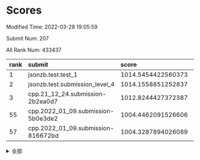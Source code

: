 # Scores

Modified Time: 2022-03-28 19:05:59

Submit Num: 207

All Rank Num: 433437

| rank |               submit               |       score        |       sigma        | pk_num |
| :--- | :--------------------------------- | :----------------- | :----------------- | :----- |
| 1    | jsonzb.test.test_1                 | 1014.5454422560373 | 0.8185947929871191 | 8375   |
| 2    | jsonzb.test.submission_level_4     | 1014.1558851252837 | 0.8397451816839664 | 8379   |
| 3    | cpp.21_12_24.submission-2b2ea0d7   | 1012.8244427372387 | 0.7691839803158231 | 8372   |
| 55   | cpp.2022_01_09.submission-5b0e3de2 | 1004.4462091526606 | 0.7161445872342803 | 8373   |
| 57   | cpp.2022_01_09.submission-816672bd | 1004.3287894026089 | 0.716414031504266  | 8378   |


<details>
<summary>全部</summary>

| rank |                 submit                 |       score        |       sigma        | pk_num |
| :--- | :------------------------------------- | :----------------- | :----------------- | :----- |
| 1    | jsonzb.test.test_1                     | 1014.5454422560373 | 0.8185947929871191 | 8375   |
| 2    | jsonzb.test.submission_level_4         | 1014.1558851252837 | 0.8397451816839664 | 8379   |
| 3    | cpp.21_12_24.submission-2b2ea0d7       | 1012.8244427372387 | 0.7691839803158231 | 8372   |
| 4    | gobigger.level_3.submission_level_3_11 | 1011.8722751135815 | 0.7885519321908171 | 8375   |
| 5    | gobigger.level_3.submission_level_3_43 | 1011.723069655407  | 0.7776123574812112 | 8378   |
| 6    | gobigger.level_3.submission_level_3_33 | 1011.4120026512982 | 0.7992816355944666 | 8376   |
| 7    | gobigger.level_3.submission_level_3_34 | 1011.0932730629653 | 0.7712730102723767 | 8372   |
| 8    | gobigger.level_3.submission_level_3_25 | 1011.0630500754521 | 0.7789676142961113 | 8369   |
| 9    | gobigger.level_3.submission_level_3_15 | 1010.9890916848404 | 0.7847660985209154 | 8374   |
| 10   | gobigger.level_3.submission_level_3_19 | 1010.9611235095787 | 0.7598871727786409 | 8375   |
| 11   | gobigger.level_3.submission_level_3_10 | 1010.9103300579243 | 0.7792780708666429 | 8375   |
| 12   | gobigger.level_3.submission_level_3_6  | 1010.9017412208932 | 0.7615327911032995 | 8373   |
| 13   | gobigger.level_3.submission_level_3_17 | 1010.8768004495814 | 0.7939167577839973 | 8375   |
| 14   | gobigger.level_3.submission_level_3_48 | 1010.8344103891078 | 0.7817799135196972 | 8378   |
| 15   | gobigger.level_3.submission_level_3_0  | 1010.7431699343216 | 0.756812176025402  | 8379   |
| 16   | gobigger.level_3.submission_level_3_5  | 1010.7309597747585 | 0.7581096844353747 | 8375   |
| 17   | gobigger.level_3.submission_level_3_8  | 1010.6394424865061 | 0.750122705919715  | 8372   |
| 18   | gobigger.level_3.submission_level_3_39 | 1010.6092237292575 | 0.7678746814782524 | 8370   |
| 19   | gobigger.level_3.submission_level_3_16 | 1010.5973471649665 | 0.7612166799549815 | 8377   |
| 20   | gobigger.level_3.submission_level_3_22 | 1010.5555236955781 | 0.780264907671266  | 8372   |
| 21   | gobigger.level_3.submission_level_3_13 | 1010.5222556666221 | 0.7592656419999608 | 8374   |
| 22   | gobigger.level_3.submission_level_3_40 | 1010.5112525969356 | 0.774194192852326  | 8377   |
| 23   | gobigger.level_3.submission_level_3_7  | 1010.4934567662381 | 0.7565790156618798 | 8375   |
| 24   | gobigger.level_3.submission_level_3_14 | 1010.4630184746999 | 0.7835222383248996 | 8377   |
| 25   | gobigger.level_3.submission_level_3_46 | 1010.3989359407735 | 0.7764582989639119 | 8382   |
| 26   | gobigger.level_3.submission_level_3_3  | 1010.3707114094865 | 0.7539244706669824 | 8376   |
| 27   | gobigger.level_3.submission_level_3_45 | 1010.3561702266999 | 0.7519168627431214 | 8372   |
| 28   | gobigger.level_3.submission_level_3_41 | 1010.3544062557404 | 0.7640783874322994 | 8376   |
| 29   | gobigger.level_3.submission_level_3_37 | 1010.3239229055079 | 0.7668887446858966 | 8382   |
| 30   | gobigger.level_3.submission_level_3_49 | 1010.2958230081301 | 0.7695762134368247 | 8378   |
| 31   | gobigger.level_3.submission_level_3_47 | 1010.2704930301378 | 0.7719407454638816 | 8378   |
| 32   | gobigger.level_3.submission_level_3_26 | 1010.1909676597595 | 0.7721811659363165 | 8375   |
| 33   | gobigger.level_3.submission_level_3_2  | 1010.1883169149457 | 0.7623531455237977 | 8377   |
| 34   | gobigger.level_3.submission_level_3_9  | 1010.1841944944309 | 0.7629282243213261 | 8369   |
| 35   | gobigger.level_3.submission_level_3_27 | 1010.0934115218072 | 0.7758568845382874 | 8378   |
| 36   | gobigger.level_3.submission_level_3_12 | 1010.0561122608485 | 0.7398775905144312 | 8379   |
| 37   | gobigger.level_3.submission_level_3_23 | 1009.8542317529033 | 0.7668697289517814 | 8375   |
| 38   | gobigger.level_3.submission_level_3_18 | 1009.6930065506239 | 0.7453814316382884 | 8379   |
| 39   | gobigger.level_3.submission_level_3_44 | 1009.6654337108585 | 0.7709624995803455 | 8378   |
| 40   | gobigger.level_3.submission_level_3_24 | 1009.6534251281839 | 0.7702923638428629 | 8380   |
| 41   | gobigger.level_3.submission_level_3_1  | 1009.5725276017324 | 0.7568726251305125 | 8378   |
| 42   | gobigger.level_3.submission_level_3_4  | 1009.5646150403682 | 0.7483711730151288 | 8373   |
| 43   | gobigger.level_3.submission_level_3_38 | 1009.5516504171081 | 0.7694563507039028 | 8372   |
| 44   | gobigger.level_3.submission_level_3_21 | 1009.4723430135828 | 0.7690391258632232 | 8373   |
| 45   | gobigger.level_3.submission_level_3_31 | 1009.3641738852593 | 0.7546600040160267 | 8374   |
| 46   | gobigger.level_3.submission_level_3_30 | 1009.2313636356382 | 0.762583680283314  | 8368   |
| 47   | gobigger.level_3.submission_level_3_32 | 1009.0790260804289 | 0.7577064407534572 | 8376   |
| 48   | gobigger.level_3.submission_level_3_20 | 1008.9847359086514 | 0.7435401188460504 | 8376   |
| 49   | gobigger.level_3.submission_level_3_36 | 1008.9759250165964 | 0.7491435046494405 | 8376   |
| 50   | gobigger.level_3.submission_level_3_28 | 1008.9043565452536 | 0.7490324662820524 | 8370   |
| 51   | gobigger.level_3.submission_level_3_42 | 1008.8927654448311 | 0.7300857761427577 | 8381   |
| 52   | gobigger.level_3.submission_level_3_35 | 1008.7659897998974 | 0.7410838290071812 | 8373   |
| 53   | gobigger.level_3.submission_level_3_29 | 1008.4808925837997 | 0.7664257958072527 | 8376   |
| 54   | gobigger.level_1.submission_level_1_5  | 1004.7089554183816 | 0.706524622209661  | 8376   |
| 55   | cpp.2022_01_09.submission-5b0e3de2     | 1004.4462091526606 | 0.7161445872342803 | 8373   |
| 56   | gobigger.level_1.submission_level_1_36 | 1004.3754231526297 | 0.7085835983814798 | 8374   |
| 57   | cpp.2022_01_09.submission-816672bd     | 1004.3287894026089 | 0.716414031504266  | 8378   |
| 58   | gobigger.level_1.submission_level_1_33 | 1004.2692465874184 | 0.7248966621145456 | 8370   |
| 59   | gobigger.level_1.submission_level_1_34 | 1004.2070320140764 | 0.7104787757169378 | 8378   |
| 60   | gobigger.level_1.submission_level_1_8  | 1004.0653545164248 | 0.718809678145448  | 8379   |
| 61   | gobigger.level_1.submission_level_1_47 | 1004.0352430115695 | 0.7293145338613645 | 8374   |
| 62   | gobigger.level_1.submission_level_1_4  | 1003.9865954578779 | 0.7199418148944834 | 8378   |
| 63   | gobigger.level_1.submission_level_1_49 | 1003.9775768814975 | 0.7185268362133476 | 8379   |
| 64   | gobigger.level_1.submission_level_1_2  | 1003.7679933736904 | 0.7233038818820022 | 8381   |
| 65   | gobigger.level_1.submission_level_1_42 | 1003.762799586978  | 0.7230439429025893 | 8379   |
| 66   | gobigger.level_1.submission_level_1_26 | 1003.6877803342934 | 0.7219963670879268 | 8377   |
| 67   | gobigger.level_1.submission_level_1_3  | 1003.5624902846099 | 0.715040017612941  | 8372   |
| 68   | gobigger.level_1.submission_level_1_27 | 1003.5363733195834 | 0.7130163540701924 | 8373   |
| 69   | gobigger.level_1.submission_level_1_0  | 1003.5181759550078 | 0.7161374793455265 | 8373   |
| 70   | gobigger.level_1.submission_level_1_1  | 1003.461955696031  | 0.7059845112150359 | 8376   |
| 71   | gobigger.level_1.submission_level_1_45 | 1003.4348876118529 | 0.7083589330053899 | 8377   |
| 72   | gobigger.level_1.submission_level_1_28 | 1003.2990257022775 | 0.7195092002839542 | 8378   |
| 73   | gobigger.level_1.submission_level_1_13 | 1003.2365885369455 | 0.7226014908850484 | 8370   |
| 74   | gobigger.level_1.submission_level_1_46 | 1003.1980242605514 | 0.7264218178472551 | 8379   |
| 75   | gobigger.level_1.submission_level_1_30 | 1003.1866076762614 | 0.7029104380902097 | 8380   |
| 76   | gobigger.level_1.submission_level_1_18 | 1003.156666694106  | 0.7141281925848787 | 8374   |
| 77   | gobigger.level_1.submission_level_1_41 | 1003.1538299019398 | 0.7354484583615353 | 8380   |
| 78   | gobigger.level_1.submission_level_1_20 | 1003.1039085490314 | 0.7178626404916643 | 8371   |
| 79   | gobigger.level_1.submission_level_1_40 | 1003.0889022135017 | 0.7115530068518703 | 8374   |
| 80   | gobigger.level_1.submission_level_1_23 | 1003.0128019870187 | 0.7043745062965162 | 8379   |
| 81   | gobigger.level_1.submission_level_1_43 | 1002.9870744326774 | 0.710089605331204  | 8378   |
| 82   | gobigger.level_1.submission_level_1_37 | 1002.9142332026048 | 0.7051666209278687 | 8374   |
| 83   | gobigger.level_1.submission_level_1_17 | 1002.8980776695943 | 0.7209263204301978 | 8376   |
| 84   | gobigger.level_1.submission_level_1_24 | 1002.8865483933688 | 0.7124164077515609 | 8375   |
| 85   | gobigger.level_1.submission_level_1_6  | 1002.8486328935996 | 0.7145704549788972 | 8373   |
| 86   | gobigger.level_1.submission_level_1_10 | 1002.7787572532701 | 0.7105951809501622 | 8374   |
| 87   | gobigger.level_1.submission_level_1_15 | 1002.7648218590643 | 0.7156572381176367 | 8373   |
| 88   | gobigger.level_1.submission_level_1_16 | 1002.7237466858896 | 0.70588378199952   | 8377   |
| 89   | gobigger.level_1.submission_level_1_29 | 1002.7155924690561 | 0.7192059238704203 | 8378   |
| 90   | gobigger.level_1.submission_level_1_21 | 1002.6877166406898 | 0.7306946327874205 | 8377   |
| 91   | gobigger.level_1.submission_level_1_12 | 1002.6460816453697 | 0.7163902102837427 | 8378   |
| 92   | gobigger.level_1.submission_level_1_44 | 1002.6212177163534 | 0.719117069674439  | 8377   |
| 93   | gobigger.level_1.submission_level_1_11 | 1002.6175942197725 | 0.7134205844593491 | 8375   |
| 94   | gobigger.level_1.submission_level_1_31 | 1002.5736826920324 | 0.7170183596099262 | 8380   |
| 95   | gobigger.level_1.submission_level_1_32 | 1002.4437462787923 | 0.7152105209367089 | 8381   |
| 96   | gobigger.level_1.submission_level_1_7  | 1002.1953976736307 | 0.7063285874818528 | 8374   |
| 97   | gobigger.level_1.submission_level_1_22 | 1002.1834172809856 | 0.7129899487584512 | 8379   |
| 98   | gobigger.level_1.submission_level_1_14 | 1002.1305559321686 | 0.7023011005078028 | 8380   |
| 99   | gobigger.level_1.submission_level_1_25 | 1002.0677030394739 | 0.7132306601619632 | 8383   |
| 100  | gobigger.level_1.submission_level_1_39 | 1001.9269656947394 | 0.7075330771112707 | 8380   |
| 101  | gobigger.level_1.submission_level_1_35 | 1001.9237567427539 | 0.7131600927849836 | 8376   |
| 102  | gobigger.level_1.submission_level_1_48 | 1001.9206819213739 | 0.7074268840194036 | 8378   |
| 103  | gobigger.level_1.submission_level_1_19 | 1001.6835589372946 | 0.7152396058195724 | 8377   |
| 104  | gobigger.level_1.submission_level_1_9  | 1001.2977569233238 | 0.7057710664793131 | 8381   |
| 105  | gobigger.level_1.submission_level_1_38 | 1001.2820412392454 | 0.7100573601224511 | 8379   |
| 106  | gobigger.random.submission_random_44   | 997.2612556825293  | 0.7027431203746227 | 8381   |
| 107  | gobigger.random.submission_random_25   | 996.9784273073856  | 0.7088901255799817 | 8375   |
| 108  | gobigger.random.submission_random_43   | 996.9703068853098  | 0.6905714940628448 | 8374   |
| 109  | gobigger.random.submission_random_3    | 996.9368284947461  | 0.7012826188984789 | 8376   |
| 110  | gobigger.random.submission_random_10   | 996.8710098340237  | 0.7072615500211109 | 8378   |
| 111  | gobigger.random.submission_random_22   | 996.794482326544   | 0.7207438535478102 | 8377   |
| 112  | gobigger.random.submission_random_7    | 996.7625546150156  | 0.7256863667024537 | 8374   |
| 113  | gobigger.random.submission_random_30   | 996.7443091327655  | 0.6981791839217837 | 8374   |
| 114  | gobigger.random.submission_random_24   | 996.6381204812535  | 0.6997570392279724 | 8377   |
| 115  | gobigger.random.submission_random_27   | 996.6335385377594  | 0.7046307175210276 | 8376   |
| 116  | gobigger.random.submission_random_45   | 996.6192050761373  | 0.7268097779660628 | 8375   |
| 117  | gobigger.random.submission_random_39   | 996.565538978947   | 0.7116632019760574 | 8373   |
| 118  | gobigger.random.submission_random_15   | 996.5053248285562  | 0.7136365710919557 | 8377   |
| 119  | gobigger.random.submission_random_32   | 996.4824263888169  | 0.704986728532225  | 8370   |
| 120  | gobigger.random.submission_random_29   | 996.4755099535877  | 0.6920054843510974 | 8374   |
| 121  | gobigger.random.submission_random_35   | 996.4250058563204  | 0.7161261002036616 | 8378   |
| 122  | gobigger.random.submission_random_11   | 996.4127595775468  | 0.717792587917898  | 8373   |
| 123  | gobigger.random.submission_random_37   | 996.2354973564401  | 0.7114129237054319 | 8379   |
| 124  | gobigger.random.submission_random_41   | 996.1718748709739  | 0.706890338937582  | 8375   |
| 125  | gobigger.random.submission_random_18   | 996.1698405090817  | 0.7148155259461182 | 8373   |
| 126  | gobigger.random.submission_random_19   | 996.1400798318627  | 0.7145522351300738 | 8371   |
| 127  | gobigger.random.submission_random_31   | 996.1385660373809  | 0.7013285542874653 | 8378   |
| 128  | gobigger.random.submission_random_9    | 996.132843112905   | 0.709801925828335  | 8370   |
| 129  | gobigger.random.submission_random_8    | 996.0060264585508  | 0.7052273656768288 | 8376   |
| 130  | gobigger.random.submission_random_0    | 995.9925898228391  | 0.7128539295693508 | 8376   |
| 131  | gobigger.random.submission_random_13   | 995.9025302707291  | 0.7137113835670068 | 8378   |
| 132  | gobigger.random.submission_random_16   | 995.8989749232513  | 0.7035306159567052 | 8370   |
| 133  | gobigger.random.submission_random_20   | 995.8343017998976  | 0.7080195282203373 | 8373   |
| 134  | gobigger.random.submission_random_5    | 995.8303906390511  | 0.7145696609501015 | 8378   |
| 135  | gobigger.random.submission_random_17   | 995.8271435060462  | 0.7097313396342816 | 8377   |
| 136  | gobigger.random.submission_random_14   | 995.8054566230556  | 0.6940856228677655 | 8379   |
| 137  | gobigger.random.submission_random_4    | 995.7314765594685  | 0.7220277282480076 | 8376   |
| 138  | gobigger.random.submission_random_49   | 995.6980650418201  | 0.7114678478905382 | 8377   |
| 139  | gobigger.random.submission_random_23   | 995.5914607390472  | 0.6987258274174882 | 8376   |
| 140  | gobigger.random.submission_random_48   | 995.553210220464   | 0.722940800921871  | 8378   |
| 141  | gobigger.random.submission_random_26   | 995.4961144025268  | 0.7098142263684292 | 8370   |
| 142  | gobigger.random.submission_random_28   | 995.4863650052808  | 0.7076839586662279 | 8378   |
| 143  | gobigger.random.submission_random_36   | 995.4456245092263  | 0.721908752726817  | 8371   |
| 144  | gobigger.random.submission_random_6    | 995.4272438356271  | 0.7018014070515187 | 8378   |
| 145  | gobigger.random.submission_random_34   | 995.4020602119988  | 0.7157219116809644 | 8374   |
| 146  | gobigger.random.submission_random_12   | 995.3744062438515  | 0.7109555674984924 | 8375   |
| 147  | gobigger.random.submission_random_40   | 995.2206332631597  | 0.7143745634464965 | 8375   |
| 148  | gobigger.random.submission_random_38   | 995.2107449631993  | 0.70646952697699   | 8379   |
| 149  | gobigger.random.submission_random_1    | 994.9596900353506  | 0.7279857255973466 | 8376   |
| 150  | gobigger.random.submission_random_47   | 994.9567702195301  | 0.7056322127702356 | 8375   |
| 151  | gobigger.random.submission_random_33   | 994.5892216232694  | 0.7178351320467198 | 8373   |
| 152  | gobigger.random.submission_random_2    | 994.5512578175224  | 0.7103509783807747 | 8379   |
| 153  | gobigger.random.submission_random_21   | 994.4360745262283  | 0.7168990056702241 | 8371   |
| 154  | gobigger.random.submission_random_46   | 994.4105033259395  | 0.7274635949470029 | 8375   |
| 155  | gobigger.level_2.submission_level_2_28 | 994.3197223601961  | 0.7297359363093024 | 8375   |
| 156  | gobigger.level_2.submission_level_2_43 | 994.2396747730601  | 0.7192953885597323 | 8380   |
| 157  | gobigger.level_2.submission_level_2_9  | 994.0688301334575  | 0.7226547047392335 | 8372   |
| 158  | gobigger.random.submission_random_42   | 993.905271459172   | 0.7302852309654764 | 8371   |
| 159  | gobigger.level_2.submission_level_2_47 | 993.6374533573139  | 0.7351825249390869 | 8375   |
| 160  | gobigger.level_2.submission_level_2_18 | 993.6280171913498  | 0.7300256343525279 | 8379   |
| 161  | gobigger.level_2.submission_level_2_8  | 993.4722994594675  | 0.7360038219607417 | 8374   |
| 162  | gobigger.level_2.submission_level_2_39 | 993.4385248630102  | 0.7261111788237282 | 8376   |
| 163  | gobigger.level_2.submission_level_2_35 | 993.4334299062548  | 0.7249012934047584 | 8377   |
| 164  | gobigger.level_2.submission_level_2_13 | 993.4046463793243  | 0.7280498339750141 | 8373   |
| 165  | gobigger.level_2.submission_level_2_37 | 993.3942566382292  | 0.73861505040419   | 8381   |
| 166  | gobigger.level_2.submission_level_2_1  | 993.1874921603505  | 0.735204251085508  | 8372   |
| 167  | gobigger.level_2.submission_level_2_30 | 993.1831301296561  | 0.7471375689934814 | 8374   |
| 168  | gobigger.level_2.submission_level_2_34 | 993.1684299221201  | 0.7530087063458178 | 8377   |
| 169  | gobigger.level_2.submission_level_2_6  | 993.0266563988523  | 0.7404000315102736 | 8373   |
| 170  | gobigger.level_2.submission_level_2_15 | 992.9717639559822  | 0.7451644271737368 | 8376   |
| 171  | gobigger.level_2.submission_level_2_10 | 992.9210287028566  | 0.7447093576790245 | 8369   |
| 172  | gobigger.level_2.submission_level_2_16 | 992.9027441506378  | 0.7351560678430802 | 8377   |
| 173  | gobigger.level_2.submission_level_2_24 | 992.7999996569054  | 0.7451124289793487 | 8375   |
| 174  | gobigger.level_2.submission_level_2_0  | 992.6674720540578  | 0.7355710423025126 | 8374   |
| 175  | gobigger.level_2.submission_level_2_31 | 992.525056667506   | 0.7519938746706485 | 8377   |
| 176  | gobigger.level_2.submission_level_2_12 | 992.4809312786207  | 0.7240513676762441 | 8377   |
| 177  | gobigger.level_2.submission_level_2_27 | 992.4421768077876  | 0.7376505601370824 | 8379   |
| 178  | gobigger.level_2.submission_level_2_46 | 992.3568998543813  | 0.7450770310017343 | 8373   |
| 179  | gobigger.level_2.submission_level_2_49 | 992.353956513741   | 0.7452256183870283 | 8373   |
| 180  | gobigger.level_2.submission_level_2_29 | 992.3185130622729  | 0.7368194654451408 | 8375   |
| 181  | gobigger.level_2.submission_level_2_2  | 992.2958420844844  | 0.7294524024760993 | 8379   |
| 182  | gobigger.level_2.submission_level_2_33 | 992.2875766923506  | 0.7439028577830572 | 8377   |
| 183  | gobigger.level_2.submission_level_2_41 | 992.2433240984789  | 0.7368362146412704 | 8377   |
| 184  | gobigger.level_2.submission_level_2_45 | 992.0942727319843  | 0.7390496811441585 | 8369   |
| 185  | gobigger.level_2.submission_level_2_44 | 992.0727872828776  | 0.7249943126607308 | 8373   |
| 186  | gobigger.level_2.submission_level_2_19 | 992.0593256766878  | 0.7640839719035913 | 8376   |
| 187  | gobigger.level_2.submission_level_2_22 | 991.9033074940909  | 0.746063596388368  | 8373   |
| 188  | gobigger.level_2.submission_level_2_3  | 991.8612439651849  | 0.7442446289311032 | 8379   |
| 189  | gobigger.level_2.submission_level_2_23 | 991.8240167771422  | 0.7622524261466657 | 8370   |
| 190  | gobigger.level_2.submission_level_2_25 | 991.6083139844288  | 0.750089378456284  | 8373   |
| 191  | gobigger.level_2.submission_level_2_11 | 991.5807981884332  | 0.7410172685162014 | 8374   |
| 192  | gobigger.level_2.submission_level_2_38 | 991.5743544360532  | 0.7521317597819372 | 8377   |
| 193  | gobigger.level_2.submission_level_2_42 | 991.4172206189069  | 0.7524728058240048 | 8377   |
| 194  | gobigger.level_2.submission_level_2_5  | 991.4134813104762  | 0.7669091173340205 | 8378   |
| 195  | gobigger.level_2.submission_level_2_26 | 991.406488073309   | 0.7629168818082598 | 8378   |
| 196  | gobigger.level_2.submission_level_2_20 | 991.3079088430095  | 0.7756585100373475 | 8378   |
| 197  | gobigger.level_2.submission_level_2_21 | 991.266864548278   | 0.7729044286308897 | 8378   |
| 198  | gobigger.level_2.submission_level_2_40 | 991.2518752709937  | 0.739332919127227  | 8372   |
| 199  | gobigger.level_2.submission_level_2_4  | 991.2410766473796  | 0.7559079126851712 | 8370   |
| 200  | gobigger.level_2.submission_level_2_36 | 991.1847849086835  | 0.7539340187183341 | 8373   |
| 201  | gobigger.level_2.submission_level_2_7  | 991.1044522314296  | 0.7464499901899768 | 8378   |
| 202  | gobigger.level_2.submission_level_2_17 | 991.0977259089987  | 0.7509139419237811 | 8373   |
| 203  | gobigger.level_2.submission_level_2_48 | 991.0425451253087  | 0.7498116611412552 | 8374   |
| 204  | gobigger.level_2.submission_level_2_32 | 990.2137346142636  | 0.7455402947685112 | 8377   |
| 205  | gobigger.level_2.submission_level_2_14 | 990.1433727861754  | 0.7829060388795175 | 8372   |
| 206  | gobigger.none.submission_none_0        | 979.5655885686476  | 1.273315658802038  | 8374   |
| 207  | gobigger.none.submission_none_1        | 977.2529843208366  | 1.4361743268434322 | 8378   |

</details>